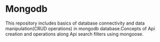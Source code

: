 # Mongodb
This repository includes basics of database connectivity and data manipulation(CRUD operations) in mongodb database.Concepts of Api creation and operations along  Api search filters using mongoose.
